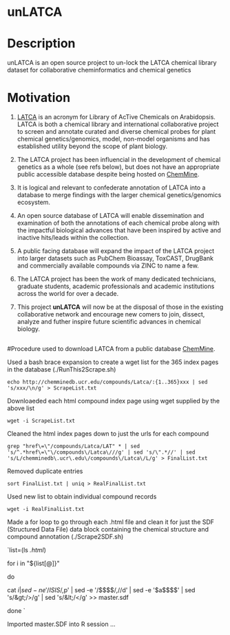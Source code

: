 # unLATCA
##
# Description

unLATCA is an open source project to un-lock the LATCA chemical library dataset for collaborative cheminformatics and chemical genetics

##
# Motivation 

1. [LATCA](http://www.thecutlerlab.org/2008/05/latca.html) is an acronym for Library of AcTive Chemicals on Arabidopsis. LATCA is both a chemical library and international collaborative project to screen and annotate curated and diverse chemical probes for plant chemical genetics/genomics, model,  non-model organisms and has established utility beyond the scope of plant biology.

1. The LATCA project has been influencial in the development of chemical genetics as a whole (see refs below), but does not have an appropriate public accessible database despite being hosted on [ChemMine](http://chemminedb.ucr.edu/compounds/Latca/).


1. It is logical and relevant to confederate annotation of LATCA into a database to merge findings with the larger chemical genetics/genomics ecosystem.

1. An open source database of LATCA will enable dissemination and examination of both the annotations of each chemical probe along with the impactful biological advances that have been inspired by active and inactive hits/leads within the collection. 

1. A public facing database will expand the impact of the LATCA project into larger datasets such as PubChem Bioassay, ToxCAST, DrugBank and commercially available compounds via ZINC to name a few.


1. The LATCA project has been the work of many dedicated technicians, graduate students, academic professionals and academic institutions across the world for over a decade. 

1. This project **unLATCA** will now be at the disposal of those in the existing collaborative network and encourage new comers to join, dissect, analyze and futher inspire future scientific advances in chemical biology.

##
#Procedure used to download LATCA from a public database [ChemMine](http://chemminedb.ucr.edu/compounds/Latca/).


Used a bash brace expansion to create a wget list for the 365 index pages in the database (./RunThis2Scrape.sh)

`echo http://chemminedb.ucr.edu/compounds/Latca/:{1..365}xxx | sed 's/xxx/\n/g' > ScrapeList.txt`

Downloaeded each html compound index page using wget supplied by the above list

`wget -i ScrapeList.txt`

Cleaned the html index pages down to just the urls for each compound

`grep "href\=\"/compounds/Latca/LAT" * | sed 's/^.*href\=\"\/compounds\/Latca\///g' | sed 's/\".*//' | sed 's/L/chemminedb\.ucr\.edu\/compounds\/Latca\/L/g' > FinalList.txt`

Removed duplicate entries

`sort FinalList.txt | uniq > RealFinalList.txt`

Used new list to obtain individual compound records

`wget -i RealFinalList.txt`

Made a for loop to go through each .html file and clean it for just the SDF (Structured Data File) data block containing the chemical structure and compound annotation (./Scrape2SDF.sh)

`list=(ls *.html*)

for i in "${list[@]}"

do

cat $i | sed -ne '/ISIS/,$p' | sed -e '/\$\$\$\$/,//d' | sed -e '$a\$\$\$\$' | sed 's/\&gt;/\>/g'  | sed 's/\&lt;/\</g' >> master.sdf

done
`

Imported master.SDF into R session ...




